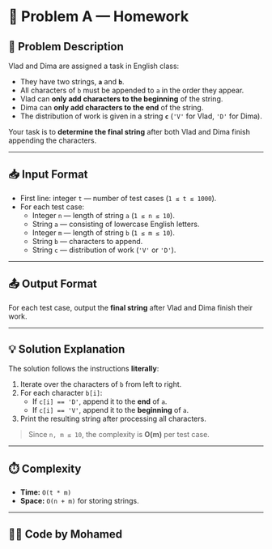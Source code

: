 # 🏫 Problem A — Homework

## 📝 Problem Description

Vlad and Dima are assigned a task in English class:

- They have two strings, **`a`** and **`b`**.  
- All characters of `b` must be appended to `a` in the order they appear.  
- Vlad can **only add characters to the beginning** of the string.  
- Dima can **only add characters to the end** of the string.  
- The distribution of work is given in a string **`c`** (`'V'` for Vlad, `'D'` for Dima).  

Your task is to **determine the final string** after both Vlad and Dima finish appending the characters.

---

## 📥 Input Format

- First line: integer `t` — number of test cases (`1 ≤ t ≤ 1000`).  
- For each test case:
  - Integer `n` — length of string `a` (`1 ≤ n ≤ 10`).
  - String `a` — consisting of lowercase English letters.
  - Integer `m` — length of string `b` (`1 ≤ m ≤ 10`).
  - String `b` — characters to append.
  - String `c` — distribution of work (`'V'` or `'D'`).

---

## 📤 Output Format

For each test case, output the **final string** after Vlad and Dima finish their work.

---

## 💡 Solution Explanation

The solution follows the instructions **literally**:

1. Iterate over the characters of `b` from left to right.  
2. For each character `b[i]`:
   - If `c[i] == 'D'`, append it to the **end** of `a`.  
   - If `c[i] == 'V'`, append it to the **beginning** of `a`.  
3. Print the resulting string after processing all characters.

> Since `n, m ≤ 10`, the complexity is **O(m)** per test case.

---

## ⏱️ Complexity

- **Time:** `O(t * m)`  
- **Space:** `O(n + m)` for storing strings.

---

## 🧑‍💻 Code by Mohamed
